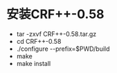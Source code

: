 # 安装CRF++-0.58
- tar -zxvf CRF++-0.58.tar.gz
- cd CRF++-0.58
- ./configure --prefix=$PWD/build
- make
- make install


